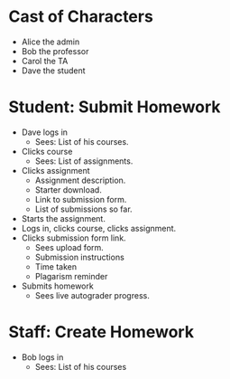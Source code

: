 
# Cast of Characters

 * Alice the admin
 * Bob the professor
 * Carol the TA
 * Dave the student

# Student: Submit Homework

 * Dave logs in
   - Sees: List of his courses.
 * Clicks course
   - Sees: List of assignments.
 * Clicks assignment
   - Assignment description.
   - Starter download.
   - Link to submission form.
   - List of submissions so far.
 * Starts the assignment.
 * Logs in, clicks course, clicks assignment.
 * Clicks submission form link.
   - Sees upload form.
   - Submission instructions
   - Time taken
   - Plagarism reminder
 * Submits homework
   - Sees live autograder progress.

# Staff: Create Homework

 * Bob logs in
   - Sees: List of his courses
